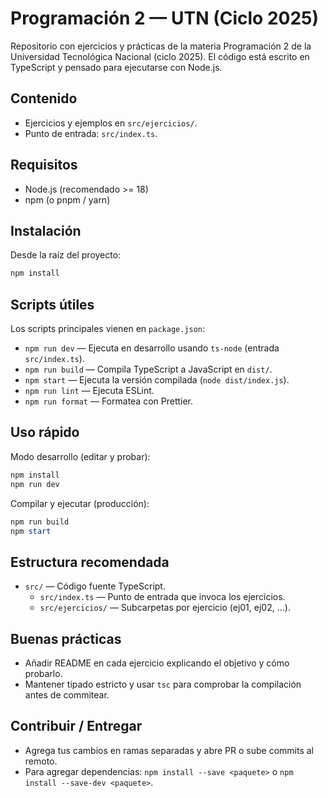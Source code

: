 ﻿# Programación 2 — UTN (Ciclo 2025)

Repositorio con ejercicios y prácticas de la materia Programación 2 de la Universidad Tecnológica Nacional (ciclo 2025). El código está escrito en TypeScript y pensado para ejecutarse con Node.js.

## Contenido
- Ejercicios y ejemplos en `src/ejercicios/`.
- Punto de entrada: `src/index.ts`.

## Requisitos
- Node.js (recomendado >= 18)
- npm (o pnpm / yarn)

## Instalación
Desde la raíz del proyecto:

```powershell
npm install
```

## Scripts útiles
Los scripts principales vienen en `package.json`:

- `npm run dev` — Ejecuta en desarrollo usando `ts-node` (entrada `src/index.ts`).
- `npm run build` — Compila TypeScript a JavaScript en `dist/`.
- `npm start` — Ejecuta la versión compilada (`node dist/index.js`).
- `npm run lint` — Ejecuta ESLint.
- `npm run format` — Formatea con Prettier.

## Uso rápido

Modo desarrollo (editar y probar):

```powershell
npm install
npm run dev
```

Compilar y ejecutar (producción):

```powershell
npm run build
npm start
```

## Estructura recomendada

- `src/` — Código fuente TypeScript.
  - `src/index.ts` — Punto de entrada que invoca los ejercicios.
  - `src/ejercicios/` — Subcarpetas por ejercicio (ej01, ej02, ...).

## Buenas prácticas
- Añadir README en cada ejercicio explicando el objetivo y cómo probarlo.
- Mantener tipado estricto y usar `tsc` para comprobar la compilación antes de commitear.

## Contribuir / Entregar
- Agrega tus cambios en ramas separadas y abre PR o sube commits al remoto.
- Para agregar dependencias: `npm install --save <paquete>` o `npm install --save-dev <paquete>`.




